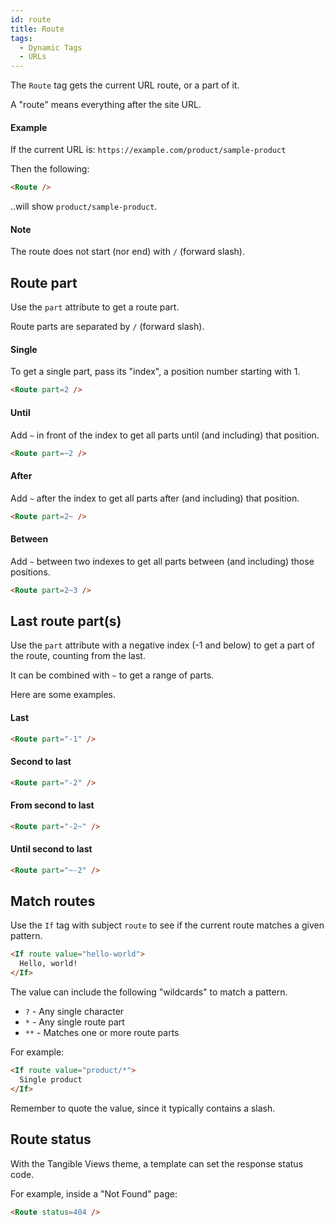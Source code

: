 ```yaml
---
id: route
title: Route
tags:
  - Dynamic Tags
  - URLs
---
```

The `Route` tag gets the current URL route, or a part of it.

A "route" means everything after the site URL.

#### Example

If the current URL is: `https://example.com/product/sample-product`

Then the following:

```html
<Route />
```

..will show `product/sample-product`.

#### Note

The route does not start (nor end) with `/` (forward slash).

## Route part

Use the `part` attribute to get a route part.

Route parts are separated by `/` (forward slash).

#### Single

To get a single part, pass its "index", a position number starting with 1.

```html
<Route part=2 />
```

#### Until

Add `~` in front of the index to get all parts until (and including) that position.

```html
<Route part=~2 />
```

#### After

Add `~` after the index to get all parts after (and including) that position.

```html
<Route part=2~ />
```

#### Between

Add `~` between two indexes to get all parts between (and including) those positions.

```html
<Route part=2~3 />
```

## Last route part(s)

Use the `part` attribute with a negative index (-1 and below) to get a part of the route, counting from the last.

It can be combined with `~` to get a range of parts.

Here are some examples.

#### Last

```html
<Route part="-1" />
```

#### Second to last

```html
<Route part="-2" />
```

#### From second to last

```html
<Route part="-2~" />
```

#### Until second to last

```html
<Route part="~-2" />
```

## Match routes

Use the `If` tag with subject `route` to see if the current route matches a given pattern.

```html
<If route value="hello-world">
  Hello, world!
</If>
```

The value can include the following "wildcards" to match a pattern.

- `?` - Any single character
- `*` - Any single route part
- `**` - Matches one or more route parts

For example:

```html
<If route value="product/*">
  Single product
</If>
```

Remember to quote the value, since it typically contains a slash.

## Route status

With the Tangible Views theme, a template can set the response status code.

For example, inside a "Not Found" page:

```html
<Route status=404 />
```